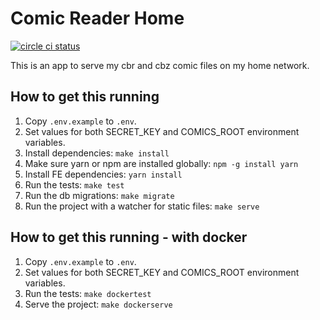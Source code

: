 # Comic Reader Home

[![circle ci status](https://circleci.com/gh/jgasteiz/comic-reader-home.svg?style=shield&circle-token=:circle-token)](https://circleci.com/gh/jgasteiz/comic-reader-home/tree/master)

This is an app to serve my cbr and cbz comic files on my home network.

## How to get this running

1. Copy `.env.example` to `.env`.
2. Set values for both SECRET_KEY and COMICS_ROOT environment variables.
3. Install dependencies: `make install`
4. Make sure yarn or npm are installed globally: `npm -g install yarn`
5. Install FE dependencies: `yarn install`
6. Run the tests: `make test`
7. Run the db migrations: `make migrate`
8. Run the project with a watcher for static files: `make serve`

## How to get this running - with docker

1. Copy `.env.example` to `.env`.
2. Set values for both SECRET_KEY and COMICS_ROOT environment variables.
3. Run the tests: `make dockertest`
4. Serve the project: `make dockerserve`
